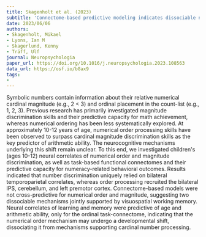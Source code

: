 ```yaml
---
title: Skagenholt et al. (2023)
subtitle: 'Connectome-based predictive modeling indicates dissociable neurocognitive mechanisms for numerical order and magnitude processing in children'
date: 2023/06/06
authors:
- Skagenholt, Mikael
- Lyons, Ian M
- Skagerlund, Kenny
- Träff, Ulf
journal: Neuropsychologia
paper_url: https://doi.org/10.1016/j.neuropsychologia.2023.108563
data_url: https://osf.io/b8ax9
tags:
- 
---
```


Symbolic numbers contain information about their relative numerical cardinal magnitude (e.g., 2 < 3) and ordinal placement in the count-list (e.g., 1, 2, 3). Previous research has primarily investigated magnitude discrimination skills and their predictive capacity for math achievement, whereas numerical ordering has been less systematically explored. At approximately 10-12 years of age, numerical order processing skills have been observed to surpass cardinal magnitude discrimination skills as the key predictor of arithmetic ability. The neurocognitive mechanisms underlying this shift remain unclear. To this end, we investigated children's (ages 10-12) neural correlates of numerical order and magnitude discrimination, as well as task-based functional connectomes and their predictive capacity for numeracy-related behavioral outcomes. Results indicated that number discrimination uniquely relied on bilateral temporoparietal correlates, whereas order processing recruited the bilateral IPS, cerebellum, and left premotor cortex. Connectome-based models were not cross-predictive for numerical order and magnitude, suggesting two dissociable mechanisms jointly supported by visuospatial working memory. Neural correlates of learning and memory were predictive of age and arithmetic ability, only for the ordinal task-connectome, indicating that the numerical order mechanism may undergo a developmental shift, dissociating it from mechanisms supporting cardinal number processing.
